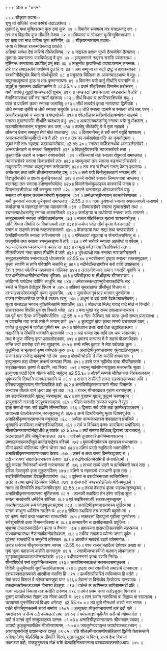 +++
title = "०५५"

+++
श्रीकृष्ण उवाच--  
शृणु त्वं राधिके! राजा परमेशं तदाऽऽर्थयत् ।  
मृतानां तु यथा मुक्तिस्तथा कुरु दयां कुरु ॥१ ॥
विमानेन समागत्य यत्र यत्राऽभवद् रणः ।  
तत्र तत्र विहृत्यैव कुरु तीर्थानि केशव ॥२ ॥
भविष्याणां च लोकानां भूर्भवेन्मुक्तिभाजना ।  
एवं कृपां परां नाथ पापिनां कुरु तारिणीम् ॥३ ॥
श्रीकृषगनारायण उवाच-  
धन्या ते विमला राजन्मतिस्त्वद्य प्रवर्तते ।  
अब्रिक्तं सर्वथा देशं करिष्ये तीर्थरूपिणम् ॥४ ॥
नद्यस्ता ब्रह्मणः पुत्र्यो दैत्ययोगेन दैत्यताम् ।  
तूपगताः पावनास्ताः पावयिष्येऽद्य वै पुनः ॥५ ॥
इत्युक्तमात्रे नद्यश्च सरांसि पर्वतास्तथा ।  
मूर्तिमन्तः समायाताः प्रार्थयितुं प्रभुं तदा ॥६ ॥
ऊचुर्नाथ कृपासिन्धो पावयाऽस्मान् समन्ततः ।  
हरिः प्राह तथाऽस्त्वेवं पावयिष्ये द्रुतं हि वः ॥७॥
अथ सम्पूज्य ता नद्यो द्रष्टुं च ब्रह्मकन्यकाः ।  
स्वभगिनीर्द्रष्टुमेव विमाने चोर्ध्वभूस्तरे ॥८ ॥
ययुस्तत्र मिलित्वा ता आमन्त्र्याऽऽभाष्य वै मुहुः ।  
ययुश्चाऽदृश्यतां द्राक् च ततः कृष्णनरायणः ॥९ ॥
विमानेन ययौ कर्तुं तीर्थानि पावनानि च ।  
उद्धर्तुं च मृतात्मनः प्रदक्षिणक्रमेण वै ॥2.55.१ ०॥
प्रथमं श्रीहरिस्तत्र विमानेन तदोत्तरम् ।  
ययौ पावयितुं युद्धक्षेत्राच्चण्डनदीं शुभाम् ॥११ ॥
चण्डनद्यां तथा स्नात्वा चण्डसरसि वै हरिः ।  
वैमानिकास्तथा सर्वे नरा नार्यो महत्तमम् ॥१२॥
तीर्थं विधाय च ततस्त्रिराशिपर्वतं ययुः ।  
पर्वतं च प्रदक्षिणं कृत्वा स्नात्वा जलादिषु ॥१३॥
तीर्थं तत्पर्वतं कृत्वा नारायण्या द्वितीयके ।  
धोधे स्नात्वा तृतीये च धोधे स्नात्वा चतुर्थके ॥१४॥
धोधे स्नात्वा पञ्चमे च स्नात्वा धोधे ततः परम् ।  
अन्तवैरासङ्गमे च स्नात्वा च षष्ठधोधके ॥१२॥
श्वेतनीलस्वरूपिण्योर्नारायण्योश्च सङ्गमे ।  
स्नात्वा तूयानसरसि तीर्थानि व्यदधात् प्रभुः ॥१६॥
आबालाख्यतडागेषु स्नात्वा चक्रे तु मोक्षदान् ।  
तडागान्निर्मलजलान् चतुरश्च ततः परम् ॥१७॥
उक्तेषु तीर्थवर्येषु ये ये मृता महाहवे ।  
ताँस्तान् प्रेतान् समाहूय तेषां मोक्षं व्यधात्प्रभुः ॥१८॥
दिव्ययानैस्तु ते सर्वे स्वर्गं ययुर्हि शाश्वतम् ।  
अपारकरुणासिन्धुर्मोक्षदो यत्र वै हरिः ॥१९॥
तत्र का कर्मसापेक्षा गतिः का कृपयोद्भवा ।  
जुब्वां नदीं ततः स्पृष्ट्वा रुद्रबाष्पसरोवरम् ॥2.55.२०॥
स्नात्वा मार्किशनधोधे आलावर्तसरोवरे ।  
अन्तावर्ततडागे च स्नात्वा किमुसरोवरे ॥२१ ॥
विज्ञतूरीयसरसि न्याजासरोवरे तथा ।  
तुङ्गानीके तडागे च स्नात्वा रुक्वसरोवरे ॥२२॥
रफिज्यायां ततः स्नात्वा रोवुमायां समाप्लवत् ।  
न्याजासरोवरे स्नात्वा शिवासरोवरे ततः ॥२३॥
जाम्बूजायां ततः स्नात्वा बङ्गव्यालीसरोवरे ।  
मावूरसरसि स्नात्वा कङ्गूस्नानं ततोऽकरोत् ॥२४॥
तत्र तत्र च निधनं गतान् प्रेतान् कृपालयः ।  
अमोक्षयत् तथा तानि तीर्थान्यप्याकरोत् प्रभुः ॥२५॥
ततो ययौ दिनोलूकतडागं भगवान् हरिः ।  
विज्ञतुरीयधोधे च ज्ञात्वा कुबङ्गिकातटे ॥२६॥
तज्जे सरोवरे स्नात्वा लिम्पापगायां चाप्लवत् ।  
बालनद्यां ततः स्नात्वा दक्षिणावर्गपर्वतम् ॥२७॥
विमानेनोर्ध्वमुल्लङ्घ्य कारुवार्धिं जगाम ह ।  
विमानादवतीर्याऽथ सर्वे सस्नुश्च सागरे ॥२८॥
ततस्ते यानमारुह्य ओरञ्जासरितं ययुः ।  
स्नात्वा रणे मृतान् उक्तस्थानेष्वपि मृतासुरान् ॥२९॥
अमोक्षयच्छ्रीभगवान् कालहरिरणात्ततः ।  
ययौ कुनयनां स्नात्वा कुरेनृक्यां समाप्लवत् ॥2.55.३ ०॥
गत्वा कुवंशजां स्नात्वा स्थानल्याख्ये जलाशये ।  
कर्माङ्ग्यां च महानद्यां स्नात्वा महासमागमे ॥३१ ॥
लिम्पासरोवरे स्नात्वा तुम्बासरोवरे तथा ।  
स्थानल्याधोधभागेषु स्नात्वा आरुवमीजले ॥३२॥
कर्माङ्ग्यां च तथोवेण्यां स्नात्वा तयोः समागमे ।  
सामुद्रसङ्गमे स्नात्वा कोटिप्रेतप्रमोक्षणम् ॥३३॥
चकार श्रीहरिस्तत्र मृतानां शाश्वतार्थकृत् ।  
तानि विधाय तीर्थानि आगीव्यां प्रययौ ततः ॥३४॥
कर्मघ्नं पर्वतं तीर्थं कृत्वा वेनजयातटे ।  
स्नानं च सङ्गमे तस्या नष्टजरासमागमे ॥३५॥
केडण्डायां तथा नद्यां तथा चण्डसरोवरे ।  
फेगविपीनसरसि स्नात्वा सरित्समागमे ॥३ ६॥
गम्बिकायां स्फुटायां च सेनागोलसरित्सु च ।  
फल्गुबीजे तथा स्नात्वा रणमुल्लङ्घ्य वै हरिः ॥३७॥
रणे सरोवरे स्नात्वा अतलेष्टं च पर्वतम् ।  
अलजालिसरःपञ्चस्वाप्लवनं चकार सः ॥३८॥
तन्मुखं पर्वतं गत्वा त्रिराशिपर्वतं ततः ।  
लीलाबीजरणं गत्वा कृत्वा तीर्थानि वै जले ॥३९॥
भूमध्याब्धौ ततः स्नात्वा नारायणीयसागरे ।  
समुद्रसङ्गमेष्वेव स्नात्वाऽऽद्ये धोधसारके ॥2.55.४०॥
नवबीजरणं दृष्ट्वा स्नात्वा रक्तसमुद्रकम् ।  
कृत्वा सर्वाणि च तानि पवित्राणि जलानि तु ॥४१॥
नदीर्नदाँस्तडागाँश्च सरो वापीः प्रवाहकान् ।  
देशान् रणान् पर्वताँश्च महापगाश्च नालिकाः ॥४२॥
तत्तत्प्रदेशजान् ग्रामान् नगराणि गृहाणि च ।  
राजधानीर्जलधानीर्वनधानीश्च भूमिकाः ॥४३॥
पवित्रीकृत्य च तीर्थीकृत्य श्रीमन्नरायणः ।  
कोटिगणैः पार्षदैश्च देवीभिः साधुभिः सह ॥४४॥
धर्मराजस्कन्दशम्भुविनायकादिभिः सह ।  
स्थले च विहृत्य प्रेतोद्धारं विधाय च ॥४५॥
अब्रिक्तं सुमहाखण्डं तीर्थीभूतं विधाय च ।  
दशसाहस्रक्रोशात्मभूमिं कृत्वा सुपावनीम् ॥४६॥
जुमासेम्लानृपं प्राह भगवान् पुरुषोत्तमः ।  
राजन् मनोरथस्तेऽत्र जातो वै सफलः खलु ॥४७॥
अधुना च वयं यामो रैवतेऽश्वसरोवरम् ।  
श्रुत्वा राजाऽऽह भगवन् मुक्तिमिच्छामि शाश्वतीम् ॥४८॥
मोक्षदाता मिलेद् यावद् यदि मोक्षं न विन्दति ।  
संसारस्तस्य शिरसि ध्रुव एव स्थितो भवेत् ॥४९॥
मया भुक्तं बहु राज्यं दशलक्षसमान्तरम् ।  
मम पूर्वं गता दैत्याः कोटिवर्षोपजीविनः ॥2.55.५ ०॥
नैताः कैश्चित् समं याताः पृथ्वी सम्पत् प्रजास्तथा ।  
न यास्यन्ति मया साकं ततो मे भगवन् प्रभो ॥५१ ॥
कुरूद्धारं कृपां कृत्वा लप्स्ये यच्छाश्वतं पदम् ।  
पावितं तु कुटुम्बं मे पाविता पृथिवी मम ॥५२॥
पाविताश्च प्रजाः सर्वा प्रेता उद्धारितास्तथा ।  
नद्यादीनि च तीर्थानि पावनानि कृतान्यपि ॥५३॥
अहं पत्न्या समं यामि तव धाम सनातनम् ।  
तथा मे कुरु जीवेन्द्र कृपां प्रसन्नतोद्भवाम् ॥५४॥
इमाश्च कन्यका मे वै सहस्रं षोडशाब्दिकाः ।  
सन्ति सर्वा वरारोहा वरो भव सुहृद्गमः ॥५५॥
अन्ये सन्ति कुमारा मे तेषां यथेष्टकं कुरु ।  
कुटुम्बिनां च भृत्यानां कृष्ण यथेष्टकं कुरु ॥५६ ॥
अनादिश्रीकृष्णनारायणः श्रुत्वाऽतिभावुकम् ।  
राजानं प्राह राजेन्द्र पापपुण्ये गते तव ॥५७॥
मोक्षयोग्योऽसि ते मोक्षं करोमि क्षणमात्रतः ।  
इत्युक्तश्च तदा धीमान् तत्क्षणं कन्यका निजाः ॥५८॥
हस्ते जलं गृहीत्वैव दत्वा श्रीपतिहस्तके ।  
सहस्रकन्यकाः कृष्ण! ते ददामि, तव स्त्रियः ॥५९॥
भवन्तु सर्वसौभाग्ययुक्ता मत्सन्ततिः सुखा ।  
इत्युक्त्वा प्रददौ दिव्यं यौतकं कोटि चार्बुदम् ॥2.55.६०॥
सौवर्णं रूप्यकं मौक्तिजालं हीरकरत्नकम् ।  
भूषाम्बराणि दिव्यानि यानवाहनकानि च ॥६ १ ॥
दासान् दासीर्ददौ तावत् सहस्रसङ्ख्यका अपि ।  
हस्तिवाज्युष्ट्रगवयान् गोमहिष्यादिकं ददौ ॥६२॥
अनादिश्रीकृष्णनारायणो नीत्वा विमानके ।  
कन्याश्च यौतकं याने धृत्वा प्राह नृपं तदा ॥६३॥
राजन् श्रीनारदादत्र गृहाण चरणामृतम् ।  
तव राज्ञ्यस्त्रिशतानि गृह्णन्तु चरणामृतम् ॥६४॥
तव पुत्राश्च गृह्णन्तु कुटुम्बं चरणामृतम् ।  
इत्युक्तास्ते नारदाद्वै जगृहुश्चरणामृतम् ॥६५॥
श्रीहरेः पादधौतं तज्जलं पपुश्च ते मुदा ।  
द्राक् समाधौ गताः सर्वे ब्रह्मणि लीननाडिकाः ॥६६॥
द्विरूपाः सर्व एवैते तदा कृष्णेच्छयाऽभवन् ।  
छायारूपा देवलोकेऽभवन् मरुत्सुरास्तु ते ॥६७॥
अन्ये दिव्यविमानेषु भूत्वा दिव्यवपुर्धराः ।  
अनादिश्रीकृष्णनारायणधाम ययुस्तदा ॥६८॥
अथैताः कन्यकास्तस्य शवखातान् प्रचक्रिरे ।  
भूसमाधिं कारयित्वा तथोत्तरक्रियादिकम् ॥६९॥
सर्वं च विधिवत् कृष्णः कारयित्वा यथोचितम् ।  
नीलश्वेतनरायण्योर्नद्योर्धोधे तु षष्ठके ॥2.55.७०॥
सर्वं समाप्य विधिवद् द्विराज्यं व्यभजत्प्रभुः ।  
अदनाखातगे तीरे जीमूतीनगरात्ततः ॥७१ ॥
पश्चिमे तूनायवारिधानीमेम्बागपत्तनम् ।  
उष्णाङ्ग्याख्यनदीमूलं कर्माङ्गाद्रेश्च पश्चिमे ॥७२॥
बुयापर्यन्तमेवास्य खण्डस्य मध्यभागतः ।  
सीमां प्रदर्श्य चोल्लिख्य दक्षिणं चोत्तरं तथा ॥७३॥
दक्षिणं प्रददौ रुद्रशिरसे भक्तयोगिने ।  
अनादिश्रीकृष्णनारायणभक्ताय केशवः ॥७४॥
उत्तरं च तथा राज्यं दिनमेराह्वयाय च ।  
ददौ नारायणः साक्षान्निजभक्ताय केशवः ॥७५॥
रुद्रशिरादिनमेराभिधौ सेनापतिप्रभौ ।  
युद्धे चास्तां निर्मनस्कौ भक्तौ नारायणस्य तौ ॥७६॥
ताभ्यां राज्ये प्रदत्ते च ह्यभिषिक्तौ स्वयं तदा ।  
हरिणा देवसदृशो कृता मुकुटमर्पितम् ॥७७॥
दक्षिणे च महाराज्ये राजधानी कृता तदा ।  
रुद्रशिरेतिविख्याता विज्ञतुरीयपार्श्वगा ॥७८॥
पूर्वस्यां च दशयोजनायता त्वतिशोभिता ।  
उत्तरे च तथा खण्डे दिनमेरेण निर्मिता ॥७९ ॥
राजधानी चण्डसरोऽन्तिके पश्चिमभूतले ।  
नाम्ना सा दिनमेरेति दशयोजनविस्तृता ॥2.55.८०॥
तस्यां देवालयं कृत्वा सहस्रधनुरुच्छ्रयम् ।  
अनादिश्रीकृष्णनारायणस्य मूर्तिरुत्तमा ॥८ १॥
कानकी स्थापिता तेन हरेण सहिता शुभा ।  
सनता नारदेनापि धर्मदेवेन शोभिता ॥८२॥
एवं रुद्रशिरसाऽपि सहस्रधनुरुच्छ्रयम् ।  
कारयित्वाऽऽलयं रम्यं पर्वतशृङ्गसदृशम् ॥८३ ॥
अनादिश्रीकृष्णनारायणस्य मूर्तिरुत्तमा ।  
सनता शम्भुना धर्मदेवेन नारदेन च ॥८४॥
सेविता स्थापिता तत्र कानकी बहुशोभना ।  
एवं कृष्णः स्वयं दत्वा भक्ताभ्यां राजधानिके ॥८५॥
भक्तदत्तां दिव्यपूजां गृहीत्वा पुरुषोत्तमः ।  
सर्वशुभाशिषो दत्वा विमानमधिरुह्य च ॥८६॥
कन्यावर्गेण च दासीदासव्रातैः प्रपूजितः ।  
भूपाभ्यां दासदास्यादीर्दत्वा कृत्वा च वैष्णवाः ॥८७॥
ब्रह्मकन्या द्वासप्ततिसहस्राणि सहस्रकम् ।  
राज्यकन्यास्तथा नैजान्पार्षदान्देवसेवकान् ॥८८॥
सर्वमेव समादाय व्योम्ना जगाम पूर्वतः ।  
पूर्वस्यां रक्तवार्धिं च समुत्तीर्य हरिस्ततः ॥८९॥
आरबीजं महादेशं ददर्श व्योममार्गतः ।  
तत्राह धर्मराजं श्रीकृष्णनारायणः स्वयम् ॥2.55.९०॥
पश्य राजन् महादैत्यं देशेष्वत्र प्रसह्य सः ।  
नृपो भूत्वा महाराज्यं करोति दानवानुगः ॥९ १ ॥
रक्तबीजश्चारबीजो बलवान् लोकनाशनः ।  
सुमहावालुकाव्याप्तरणोत्तरप्रदेशके ॥९२॥
बधीरायननगरं कृत्वा वसति निर्भयः ।  
श्रीनायिपर्वतं रम्यं बहुशोभितकन्दरम् ॥९३॥
लताविमानसञ्छन्नं मत्तसत्त्वसमाकुलम् ।  
विविधैः कुसुमैश्चापि सुगन्धितानिलाश्रयम् ॥९४॥
दृष्ट्वा रम्यं रक्तबीजो तथाऽन्ये दानवादयः ।  
दशसहस्रसङ्ख्यास्ते आरबीजा वसन्ति हि ॥९५॥
ऊर्ध्वरेतसीसरितं त्वभिव्याप्य हि वर्तते ।  
तेषां राज्यं विशालं वै म्लेच्छाचारजुषां यम! ॥९६॥
देवानां स विरोध्येव दैत्योऽस्य दानवादयः ।  
बकदानऋषेस्तत्राऽऽश्रमं विनाश्य तेऽसुराः ॥९७॥
वर्तन्ते स ऋषिस्तत्र तायिग्रासनदीं प्रति ।  
गत्वा जलतले स्थित्वा तपः करोति दारुणम् ॥९८॥
तमेनं प्रथमं नत्वा ततोऽसुरान् विनाशय ।  
दूतान् याम्याँस्तथा रौद्रान् सह नीत्वा प्रयाहि च ॥९९॥
तान् सर्वान् नाशयित्वा वा विद्राव्य वा रसातलम् ।  
ऋष्याश्रमं पुनर्भीतिवर्ज्यं विधाय धर्मराट्! ॥2.55.१० ०॥
तव दूतो मौनधर्मा अरवो नाम नामतः ।  
वर्तते योगनिपुणस्तस्मै राज्यं समर्पय ॥१०१ ॥
इत्युक्त्वा श्रीकृष्णनारायणो हारं ददौ गले ।  
यमराजस्य च सैन्यं ददौ कल्पलतां तथा ॥१ ०२॥
यमस्त्वाज्ञां गृहीत्वैव ससैन्यो व्योममार्गतः ।  
ययौ तं दानवं तूर्णं रणमुल्लङ्घ्य यत्नतः ॥१ ०३॥
अनादिश्रीकृष्णनारायणः श्रीभगवान् स्वयम् ।  
आययौ कुङ्कुमवापीक्षेत्रं श्रीलोमशाश्रमम् ॥१ ०४॥
जयतूर्णण्यवाद्यन्त जयघोषास्तदाऽभवन् ।  
अश्वपट्टसरोराष्ट्रं ब्रह्मानन्दभरं ह्यभूत् ॥१ ०५॥
इति श्रीलक्ष्मीनारायणीयसंहितायां द्वितीये त्रेतासन्ताने अब्रिक्तदेशेषु श्रीहरिर्विहृत्य तीर्थानि विदधे, मृतानामुद्धारं च विदधे, राज्यं द्वेधा विभज्य  
भक्ताभ्यां ददौ, राजकुटुम्बस्य मोक्षं चक्रे चेत्यादिनिरूपणनामा पञ्चपञ्चाशत्तमोऽध्यायः ॥५५ ॥
    
